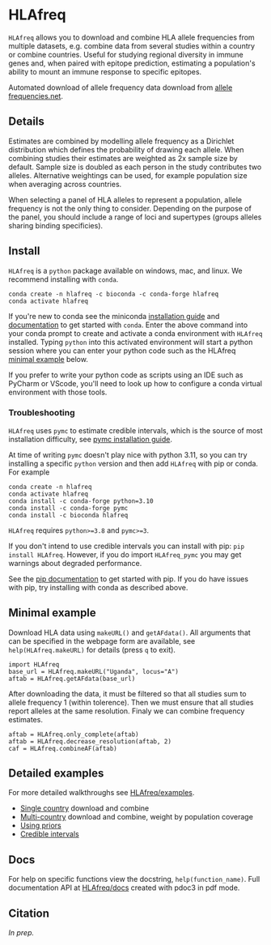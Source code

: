 # HLAfreq

`HLAfreq` allows you to download and combine HLA allele
frequencies from multiple datasets, e.g. combine data from
several studies within a country or combine countries.
Useful for studying regional diversity in immune genes
and, when paired with epitope prediction, estimating a population's
ability to mount an immune response to specific epitopes.

Automated download of allele frequency data download from 
[allele frequencies.net](http://www.allelefrequencies.net/).

## Details
Estimates are combined by modelling allele frequency as a 
Dirichlet distribution which defines the probability of drawing each
allele. When combining studies their estimates are weighted as 2x sample size by
default. Sample size is doubled as each person in the study
contributes two alleles. Alternative weightings can be used,
for example population size when averaging across countries.

When selecting a panel of HLA alleles to represent a population,
allele frequency is not the only thing to consider. Depending on
the purpose of the panel, you should include a range of loci and
supertypes (groups alleles sharing binding specificies).

## Install
`HLAfreq` is a `python` package available on windows, mac, and linux. We recommend installing
with `conda`.
```
conda create -n hlafreq -c bioconda -c conda-forge hlafreq
conda activate hlafreq
```
If you're new to conda see the miniconda [installation guide](https://conda.io/projects/conda/en/stable/user-guide/install/index.html) and [documentation](https://docs.conda.io/projects/conda/en/stable/user-guide/index.html)
to get started with `conda`.
Enter the above command into your conda prompt to create and
activate a conda environment with `HLAfreq` installed.
Typing `python` into this activated environment will start
a python session where you can enter your python code such as
the HLAfreq [minimal example](#minimal-example) below.

If you prefer to write your python code as scripts using an IDE such as
PyCharm or VScode, you'll need to look up how to configure a conda
virtual environment with those tools.

### Troubleshooting
`HLAfreq` uses `pymc` to estimate credible intervals,
which is the source of most installation difficulty, see
[pymc installation guide](https://www.pymc.io/projects/docs/en/stable/installation.html).

At time of writing `pymc` doesn't play nice with python 3.11, so
you can try installing a specific `python` version
and then add `HLAfreq` with pip or conda.
For example
```
conda create -n hlafreq
conda activate hlafreq
conda install -c conda-forge python=3.10
conda install -c conda-forge pymc
conda install -c bioconda hlafreq
```

`HLAfreq` requires `python>=3.8` and `pymc>=3`.

If you don't intend to use credible intervals you can install
with pip: `pip install HLAfreq`.
However, if you do import `HLAfreq_pymc` you may get warnings
about degraded performance.

See the [pip documentation](https://pip.pypa.io/en/stable/)
to get started with pip. If you do have issues with pip,
try installing with conda as described above.

## Minimal example
Download HLA data using `makeURL()` and `getAFdata()`.
All arguments that can be specified in the webpage form are available,
see `help(HLAfreq.makeURL)` for details (press `q` to exit).
```
import HLAfreq
base_url = HLAfreq.makeURL("Uganda", locus="A")
aftab = HLAfreq.getAFdata(base_url)
```

After downloading the data, it must be filtered so that all studies
sum to allele frequency 1 (within tolerence). Then we must ensure
that all studies report alleles at the same resolution.
Finaly we can combine frequency estimates.
```
aftab = HLAfreq.only_complete(aftab)
aftab = HLAfreq.decrease_resolution(aftab, 2)
caf = HLAfreq.combineAF(aftab)
```

## Detailed examples
For more detailed walkthroughs see [HLAfreq/examples](https://github.com/Vaccitech/HLAfreq/tree/main/examples).

- [Single country](https://github.com/Vaccitech/HLAfreq/blob/main/examples/single_country.ipynb) download and combine
- [Multi-country](https://github.com/Vaccitech/HLAfreq/blob/main/examples/multi_country.ipynb) download and combine, weight by population coverage
- [Using priors](https://github.com/Vaccitech/HLAfreq/blob/main/examples/working_with_priors.ipynb)
- [Credible intervals](https://github.com/Vaccitech/HLAfreq/blob/main/examples/credible_intervals.ipynb)

## Docs
For help on specific functions view the docstring, `help(function_name)`.
Full documentation API at [HLAfreq/docs](https://github.com/Vaccitech/HLAfreq/blob/main/docs/HLAfreq.md)
created with pdoc3 in pdf mode.

<!-- ## Developer notes
# Install in dev mode
pip install -e HLAfreq

Update version in setup.py

Update documentation with `pdoc --pdf -o docs/ src/HLAfreq/ > docs/HLAfreq.md`.

Run tests `pytest` 

# Clear old build info
rm -rf build dist src/*.egg-info 

Build with `python -m build`.

twine check dist/*

# Upload to test pypi
twine upload --repository testpypi dist/*

# Install from test pypi
python3 -m pip install --extra-index-url https://test.pypi.org/simple/ HLAfreq

# Upload to pypi
twine upload dist/*
-->

## Citation
*In prep.*
